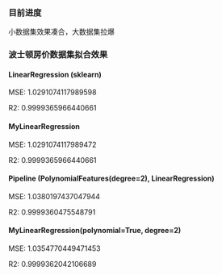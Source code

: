 ### 目前进度
小数据集效果凑合，大数据集拉爆

### 波士顿房价数据集拟合效果
#### LinearRegression (sklearn)

MSE: 1.0291074117989598

R2: 0.9999365966440661



#### MyLinearRegression
MSE: 1.0291074117989472

R2: 0.9999365966440661


#### Pipeline (PolynomialFeatures(degree=2), LinearRegression)
MSE: 1.0380197437047944

R2: 0.9999360475548791


#### MyLinearRegression(polynomial=True, degree=2)
MSE: 1.0354770449471453

R2: 0.9999362042106689